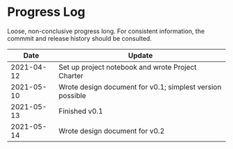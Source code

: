 # Progress Log

Loose, non-conclusive progress long. For consistent information, the commmit and release history
should be consulted.

Date | Update
---- | ------
2021-04-12 | Set up project notebook and wrote Project Charter
2021-05-10 | Wrote design document for v0.1; simplest version possible
2021-05-13 | Finished v0.1
2021-05-14 | Wrote design document for v0.2
